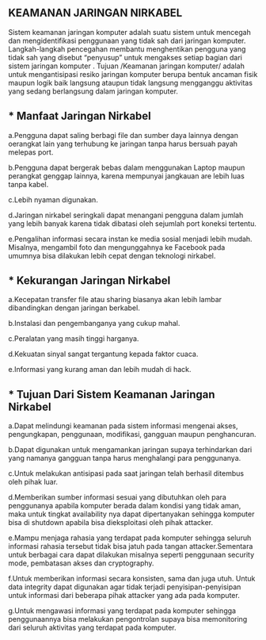 ## KEAMANAN JARINGAN NIRKABEL

Sistem keamanan jaringan komputer adalah suatu sistem untuk mencegah dan mengidentifikasi penggunaan yang tidak sah dari jaringan komputer. Langkah-langkah pencegahan membantu menghentikan pengguna yang tidak sah yang disebut “penyusup” untuk mengakses setiap bagian dari sistem jaringan komputer . Tujuan /Keamanan jaringan komputer/ adalah untuk mengantisipasi resiko jaringan komputer berupa bentuk ancaman fisik maupun logik baik langsung ataupun tidak langsung mengganggu aktivitas yang sedang berlangsung dalam jaringan komputer.


## * Manfaat Jaringan Nirkabel

a.Pengguna dapat saling berbagi file dan sumber daya lainnya dengan oerangkat lain yang terhubung ke jaringan tanpa harus bersuah payah melepas port.

b.Pengguna dapat bergerak bebas dalam menggunakan Laptop maupun perangkat genggap lainnya, karena mempunyai jangkauan are lebih luas tanpa kabel.

c.Lebih nyaman digunakan.

d.Jaringan nirkabel seringkali dapat menangani pengguna dalam jumlah yang lebih banyak karena tidak dibatasi oleh sejumlah port koneksi tertentu.

e.Pengalihan informasi secara instan ke media sosial menjadi lebih mudah. Misalnya, mengambil foto dan mengunggahnya ke Facebook pada umumnya bisa dilakukan lebih cepat dengan teknologi nirkabel. 

## * Kekurangan Jaringan Nirkabel

a.Kecepatan transfer file atau sharing biasanya akan lebih lambar dibandingkan dengan jaringan berkabel.

b.Instalasi dan pengembanganya yang cukup mahal.

c.Peralatan yang masih tinggi harganya.

d.Kekuatan sinyal sangat tergantung kepada faktor cuaca.

e.Informasi yang kurang aman dan lebih mudah di hack.


## * Tujuan Dari Sistem Keamanan Jaringan Nirkabel

a.Dapat melindungi keamanan pada sistem informasi mengenai akses, pengungkapan, penggunaan, modifikasi, gangguan maupun penghancuran.

b.Dapat digunakan untuk mengamankan jaringan supaya terhindarkan dari yang namanya gangguan tanpa harus menghalangi para penggunanya.

c.Untuk melakukan antisipasi pada saat jaringan telah berhasil ditembus oleh pihak luar.

d.Memberikan sumber informasi sesuai yang dibutuhkan oleh para penggunanya apabila komputer berada dalam kondisi yang tidak aman, maka untuk tingkat availability nya dapat     dipertanyakan sehingga komputer bisa di shutdown apabila bisa dieksploitasi oleh pihak attacker.

e.Mampu menjaga rahasia yang terdapat pada komputer sehingga seluruh informasi rahasia tersebut tidak bisa jatuh pada tangan attacker.Sementara untuk berbagai cara dapat       dilakukan misalnya seperti penggunaan security mode, pembatasan akses dan cryptography.

f.Untuk memberikan informasi secara konsisten, sama dan juga utuh. Untuk data integrity dapat digunakan agar tidak terjadi penyisipan-penyisipan untuk informasi dari beberapa   pihak attacker yang ada pada komputer.

g.Untuk mengawasi informasi yang terdapat pada komputer sehingga penggunaannya bisa melakukan pengontrolan supaya bisa memonitoring dari seluruh aktivitas yang terdapat pada   komputer.


